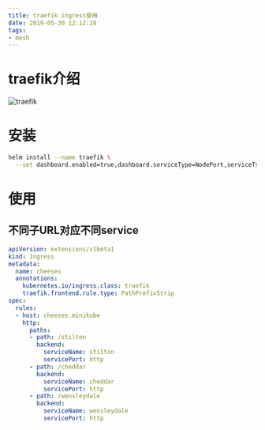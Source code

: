 ```yaml
---
title: traefik ingress使用
date: 2019-05-30 12:12:28
tags:
- mesh
---
```


# traefik介绍

![traefik](https://qiniu.li-rui.top/traefik.png)

<!--more-->

# 安装

```bash
helm install --name traefik \
  --set dashboard.enabled=true,dashboard.serviceType=NodePort,serviceType=NodePort,rbac.enabled=true stable/traefik
```

# 使用

## 不同子URL对应不同service

```yaml
apiVersion: extensions/v1beta1
kind: Ingress
metadata:
  name: cheeses
  annotations:
    kubernetes.io/ingress.class: traefik
    traefik.frontend.rule.type: PathPrefixStrip
spec:
  rules:
  - host: cheeses.minikube
    http:
      paths:
      - path: /stilton
        backend:
          serviceName: stilton
          servicePort: http
      - path: /cheddar
        backend:
          serviceName: cheddar
          servicePort: http
      - path: /wensleydale
        backend:
          serviceName: wensleydale
          servicePort: http
```

## 